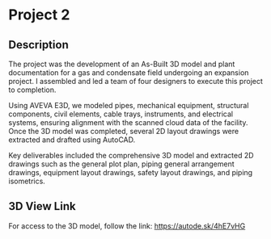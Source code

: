 # Project 2

## Description
The project was the development of an As-Built 3D model and plant documentation for a gas and condensate field undergoing an expansion project. I assembled and led a team of four designers to execute this project to completion.

Using AVEVA E3D, we modeled pipes, mechanical equipment, structural components, civil elements, cable trays, instruments, and electrical systems, ensuring alignment with the scanned cloud data of the facility. Once the 3D model was completed, several 2D layout drawings were extracted and drafted using AutoCAD.

Key deliverables included the comprehensive 3D model and extracted 2D drawings such as the general plot plan, piping general arrangement drawings, equipment layout drawings, safety layout drawings, and piping isometrics.

## 3D View Link
For access to the 3D model, follow the link: https://autode.sk/4hE7vHG
